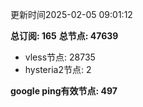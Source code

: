 更新时间2025-02-05 09:01:12

**总订阅: 165**
**总节点: 47639**
- vless节点: 28735
- hysteria2节点: 2

**google ping有效节点: 497**
